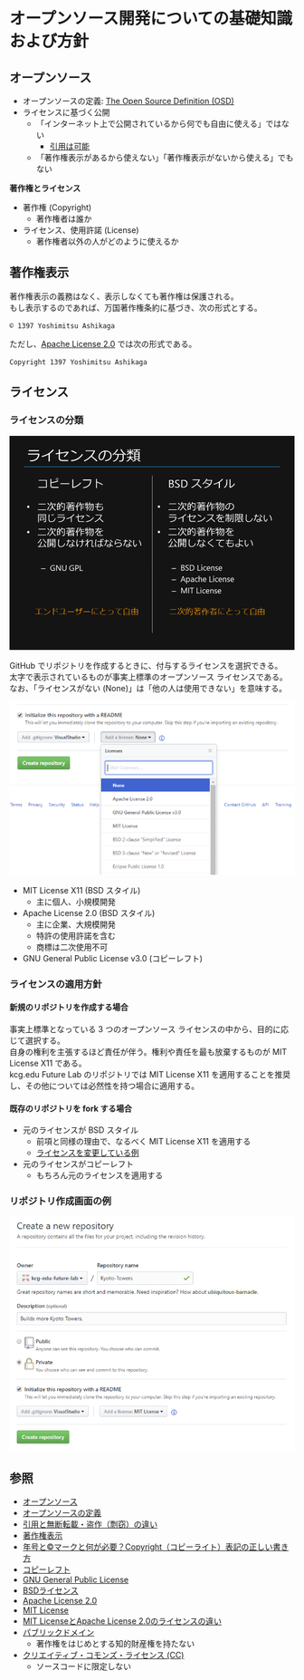 # オープンソース開発についての基礎知識および方針

## オープンソース
- オープンソースの定義: [The Open Source Definition (OSD)](https://ja.wikipedia.org/wiki/%E3%82%AA%E3%83%BC%E3%83%97%E3%83%B3%E3%82%BD%E3%83%BC%E3%82%B9%E3%81%AE%E5%AE%9A%E7%BE%A9)
- ライセンスに基づく公開
  - 「インターネット上で公開されているから何でも自由に使える」ではない
    - [引用は可能](http://www.n-seiryo.ac.jp/~usui/etc/copyright.html)
  - 「著作権表示があるから使えない」「著作権表示がないから使える」でもない

**著作権とライセンス**
- 著作権 (Copyright)
  - 著作権者は誰か
- ライセンス、使用許諾 (License)
  - 著作権者以外の人がどのように使えるか

## 著作権表示
著作権表示の義務はなく、表示しなくても著作権は保護される。  
もし表示するのであれば、万国著作権条約に基づき、次の形式とする。
```
© 1397 Yoshimitsu Ashikaga
```

ただし、[Apache License 2.0](https://ja.osdn.net/projects/opensource/wiki/licenses%2FApache_License_2.0) では次の形式である。
```
Copyright 1397 Yoshimitsu Ashikaga
```

## ライセンス
### ライセンスの分類
![Licenses-LR](Licenses-LR.png)

GitHub でリポジトリを作成するときに、付与するライセンスを選択できる。  
太字で表示されているものが事実上標準のオープンソース ライセンスである。  
なお、「ライセンスがない (None)」は「他の人は使用できない」を意味する。

![Add-License](Add-License.png)

- MIT License X11 (BSD スタイル)
  - 主に個人、小規模開発
- Apache License 2.0 (BSD スタイル)
  - 主に企業、大規模開発
  - 特許の使用許諾を含む
  - 商標は二次使用不可
- GNU General Public License v3.0 (コピーレフト)

### ライセンスの適用方針

#### 新規のリポジトリを作成する場合
事実上標準となっている 3 つのオープンソース ライセンスの中から、目的に応じて選択する。  
自身の権利を主張するほど責任が伴う。権利や責任を最も放棄するものが MIT License X11 である。  
kcg.edu Future Lab のリポジトリでは MIT License X11 を適用することを推奨し、その他については必然性を持つ場合に適用する。

#### 既存のリポジトリを fork する場合
- 元のライセンスが BSD スタイル
  - 前項と同様の理由で、なるべく MIT License X11 を適用する
  - [ライセンスを変更している例](https://github.com/sakapon/felicalib-remodeled/blob/master/LICENSE)
- 元のライセンスがコピーレフト
  - もちろん元のライセンスを適用する

### リポジトリ作成画面の例
![Create-Repository](Create-Repository.png)

## 参照
- [オープンソース](https://ja.wikipedia.org/wiki/%E3%82%AA%E3%83%BC%E3%83%97%E3%83%B3%E3%82%BD%E3%83%BC%E3%82%B9)
- [オープンソースの定義](https://ja.wikipedia.org/wiki/%E3%82%AA%E3%83%BC%E3%83%97%E3%83%B3%E3%82%BD%E3%83%BC%E3%82%B9%E3%81%AE%E5%AE%9A%E7%BE%A9)
- [引用と無断転載・盗作（剽窃）の違い](http://www.n-seiryo.ac.jp/~usui/etc/copyright.html)
- [著作権表示](https://ja.wikipedia.org/wiki/%E8%91%97%E4%BD%9C%E6%A8%A9%E8%A1%A8%E7%A4%BA)
- [年号と©マークと何が必要？Copyright（コピーライト）表記の正しい書き方](https://liginc.co.jp/designer/archives/11313)
- [コピーレフト](https://ja.wikipedia.org/wiki/%E3%82%B3%E3%83%94%E3%83%BC%E3%83%AC%E3%83%95%E3%83%88)
- [GNU General Public License](https://ja.wikipedia.org/wiki/GNU_General_Public_License)
- [BSDライセンス](https://ja.wikipedia.org/wiki/BSD%E3%83%A9%E3%82%A4%E3%82%BB%E3%83%B3%E3%82%B9)
- [Apache License 2.0](https://ja.osdn.net/projects/opensource/wiki/licenses%2FApache_License_2.0)
- [MIT License](https://ja.wikipedia.org/wiki/MIT_License)
- [MIT LicenseとApache License 2.0のライセンスの違い](http://memomo2.blogspot.jp/2016/02/mit-licensapache-license-20.html)
- [パブリックドメイン](https://ja.wikipedia.org/wiki/%E3%83%91%E3%83%96%E3%83%AA%E3%83%83%E3%82%AF%E3%83%89%E3%83%A1%E3%82%A4%E3%83%B3)
  - 著作権をはじめとする知的財産権を持たない
- [クリエイティブ・コモンズ・ライセンス (CC)](https://creativecommons.jp/licenses/)
  - ソースコードに限定しない

